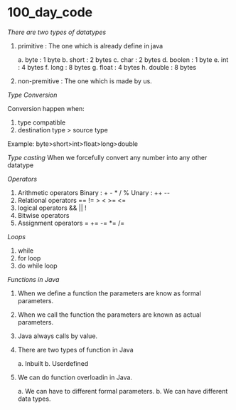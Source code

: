 # 100_day_code

*There are two types of datatypes*
1. primitive : The one which is already define in java
   
    a. byte : 1 byte
    b. short : 2 bytes
    c. char : 2 bytes
    d. boolen : 1 byte
    e. int : 4 bytes
    f. long : 8 bytes
    g. float : 4 bytes
    h. double : 8 bytes
    
2. non-premitive : The one which is made by us.

*Type Conversion*

Conversion happen when:

1. type compatible
2. destination type > source type

Example: byte>short>int>float>long>double

*Type casting*
When we forcefully convert any number into any other datatype

*Operators*
1. Arithmetic operators
    Binary : + - * / %
    Unary : ++ --
2. Relational operators
    == != > < >= <=
3. logical operators
    && || !
4. Bitwise operators
5. Assignment operators
    = += -= *= /=

*Loops*
1. while
2. for loop
3. do while loop

*Functions in Java*
1. When we define a function the parameters are know as formal parameters. 
2. When we call the function the parameters are known as actual parameters.
3. Java always calls by value.
4. There are two types of function in Java 

    a. Inbuilt 
    b. Userdefined 

5. We can do function overloadin in Java.

   a. We can have to different formal parameters.
   b. We can have different data types.